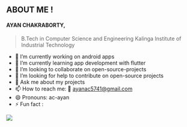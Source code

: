 ## ABOUT ME !

#### AYAN CHAKRABORTY, 

> B.Tech in Computer Science and Engineering
> Kalinga Institute of Industrial Technology


- 🔭 I’m currently working on android apps
- 🌱 I’m currently learning app development with flutter
- 👯 I’m looking to collaborate on open-source-projects
- 🤔 I’m looking for help to contribute on open-source projects
- 💬 Ask me about my projects
- 📫 How to reach me: 📧 ayanac5741@gmail.com
- 😄 Pronouns: ac-ayan
- ⚡ Fun fact :

![](https://github-readme-stats.vercel.app/api?username=ac-ayan)
<!--
**ac-ayan/ac-ayan** is a ✨ _special_ ✨ repository because its `README.md` (this file) appears on your GitHub profile.

Here are some ideas to get you started:

- 🔭 I’m currently working on ...
- 🌱 I’m currently learning ...
- 👯 I’m looking to collaborate on ...
- 🤔 I’m looking for help with ...
- 💬 Ask me about ...
- 📫 How to reach me: ...
- 😄 Pronouns: ...
- ⚡ Fun fact: ...
-->
